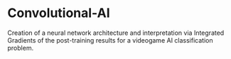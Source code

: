 # Convolutional-AI
Creation of a neural network architecture and interpretation via Integrated Gradients of the post-training results for a videogame AI classification problem.  
